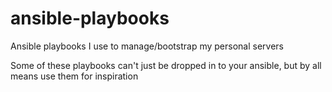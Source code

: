 ansible-playbooks
=================

Ansible playbooks I use to manage/bootstrap my personal servers

Some of these playbooks can't just be dropped in to your ansible, but by all means use them for inspiration
